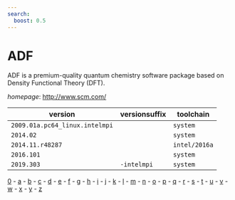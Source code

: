 ```yaml
---
search:
  boost: 0.5
---
```

# ADF

ADF is a premium-quality quantum chemistry software package based on Density Functional Theory (DFT).

*homepage*: <http://www.scm.com/>

version | versionsuffix | toolchain
--------|---------------|----------
``2009.01a.pc64_linux.intelmpi`` |  | ``system``
``2014.02`` |  | ``system``
``2014.11.r48287`` |  | ``intel/2016a``
``2016.101`` |  | ``system``
``2019.303`` | ``-intelmpi`` | ``system``

[0](../0/index.md) - [a](../a/index.md) - [b](../b/index.md) - [c](../c/index.md) - [d](../d/index.md) - [e](../e/index.md) - [f](../f/index.md) - [g](../g/index.md) - [h](../h/index.md) - [i](../i/index.md) - [j](../j/index.md) - [k](../k/index.md) - [l](../l/index.md) - [m](../m/index.md) - [n](../n/index.md) - [o](../o/index.md) - [p](../p/index.md) - [q](../q/index.md) - [r](../r/index.md) - [s](../s/index.md) - [t](../t/index.md) - [u](../u/index.md) - [v](../v/index.md) - [w](../w/index.md) - [x](../x/index.md) - [y](../y/index.md) - [z](../z/index.md)

